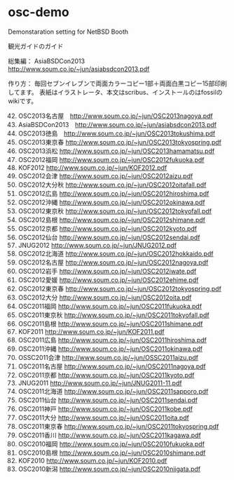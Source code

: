 osc-demo
========

Demonstaration setting for NetBSD Booth

観光ガイドのガイド

総集編：
  AsiaBSDCon2013　http://www.soum.co.jp/~jun/asiabsdcon2013.pdf

作り方：
毎回セブンイレブンで両面カラーコピー1部＋両面白黒コピー15部印刷してます。
表紙はイラストレータ、本文はscribus、インストールのはfossilのwikiです。


42.   OSC2013名古屋　http://www.soum.co.jp/~jun/OSC2013nagoya.pdf
41.   AsiaBSDCon2013　http://www.soum.co.jp/~jun/asiabsdcon2013.pdf
40.   OSC2013徳島　http://www.soum.co.jp/~jun/OSC2013tokushima.pdf
39.   OSC2013東京春 http://www.soum.co.jp/~jun/OSC2013tokyospring.pdf
38.   OSC2013浜松 http://www.soum.co.jp/~jun/OSC2013hamamatsu.pdf
37.   OSC2012福岡 http://www.soum.co.jp/~jun/OSC2012fukuoka.pdf
36.   KOF2012 http://www.soum.co.jp/~jun/KOF2012.pdf
35.   OSC2012会津 http://www.soum.co.jp/~jun/OSC2012aizu.pdf
34.   OSC2012大分秋 http://www.soum.co.jp/~jun/OSC2012oitafall.pdf
33.   OSC2012広島 http://www.soum.co.jp/~jun/OSC2012hiroshima.pdf
32.   OSC2012沖縄 http://www.soum.co.jp/~jun/OSC2012okinawa.pdf
31.   OSC2012東京秋 http://www.soum.co.jp/~jun/OSC2012tokyofall.pdf
30.   OSC2012島根 http://www.soum.co.jp/~jun/OSC2012shimane.pdf
29.   OSC2012京都 http://www.soum.co.jp/~jun/OSC2012kyoto.pdf
28.   OSC2012仙台 http://www.soum.co.jp/~jun/OSC2012sendai.pdf
27.   JNUG2012 http://www.soum.co.jp/~jun/JNUG2012.pdf
26.   OSC2012北海道 http://www.soum.co.jp/~jun/OSC2012hokkaido.pdf
25.   OSC2012名古屋 http://www.soum.co.jp/~jun/OSC2012nagoya.pdf
24.   OSC2012岩手 http://www.soum.co.jp/~jun/OSC2012iwate.pdf
23.   OSC2012愛媛 http://www.soum.co.jp/~jun/OSC2012ehime.pdf
22.   OSC2012東京春 http://www.soum.co.jp/~jun/OSC2012tokyospring.pdf
21.   OSC2012大分 http://www.soum.co.jp/~jun/OSC2012oita.pdf
20.   OSC2011福岡  http://www.soum.co.jp/~jun/OSC2011fukuoka.pdf
19.   OSC2011東京秋 http://www.soum.co.jp/~jun/OSC2011tokyofall.pdf
18.   OSC2011島根 http://www.soum.co.jp/~jun/OSC2011shimane.pdf
17.   KOF2011 http://www.soum.co.jp/~jun/KOF2011.pdf
16.   OSC2011広島 http://www.soum.co.jp/~jun/OSC2011hiroshima.pdf
15.   OSC2011沖縄 http://www.soum.co.jp/~jun/OSC2011okinawa.pdf
14.   OSSC2011会津 http://www.soum.co.jp/~jun/OSSC2011aizu.pdf
13.   OSC2011名古屋 http://www.soum.co.jp/~jun/OSC2011nagoya.pdf
12.   OSC2011京都 http://www.soum.co.jp/~jun/OSC2011kyoto.pdf
11.   JNUG2011 http://www.soum.co.jp/~jun/JNUG2011-11.pdf
10.   OSC2011北海道 http://www.soum.co.jp/~jun/OSC2011sapporo.pdf
9.    OSC2011仙台 http://www.soum.co.jp/~jun/OSC2011sendai.pdf
8.    OSC2011神戸 http://www.soum.co.jp/~jun/OSC2011kobe.pdf
7.    OSC2011大分 http://www.soum.co.jp/~jun/OSC2011oita.pdf
6.    OSC2011東京春 http://www.soum.co.jp/~jun/OSC2011tokyospring.pdf
5.    OSC2011香川 http://www.soum.co.jp/~jun/OSC2011kagawa.pdf
4.    OSC2010福岡 http://www.soum.co.jp/~jun/OSC2010fukuoka.pdf
3.    OSC2010島根 http://www.soum.co.jp/~jun/OSC2010shimane.pdf
2.    KOF2010 http://www.soum.co.jp/~jun/KOF2010.pdf
1.    OSC2010新潟 http://www.soum.co.jp/~jun/OSC2010niigata.pdf


